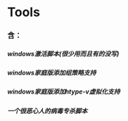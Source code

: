 # Tools
### 含：
##### windows激活脚本(很少用而且有的没写)
##### windows家庭版添加组策略支持
##### windows家庭版添加htype-v虚拟化支持
##### 一个很恶心人的病毒专杀脚本
